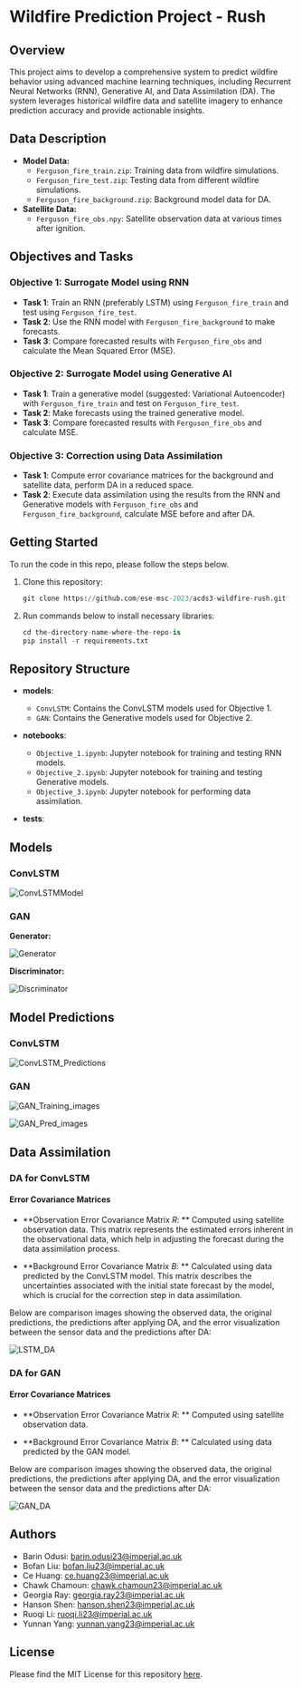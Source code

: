 # Wildfire Prediction Project - Rush

## Overview
This project aims to develop a comprehensive system to predict wildfire behavior using advanced machine learning techniques, including Recurrent Neural Networks (RNN), Generative AI, and Data Assimilation (DA). The system leverages historical wildfire data and satellite imagery to enhance prediction accuracy and provide actionable insights.



## Data Description

- **Model Data:**
  - `Ferguson_fire_train.zip`: Training data from wildfire simulations.
  - `Ferguson_fire_test.zip`: Testing data from different wildfire simulations.
  - `Ferguson_fire_background.zip`: Background model data for DA.
- **Satellite Data:**
  - `Ferguson_fire_obs.npy`: Satellite observation data at various times after ignition.



## Objectives and Tasks

### Objective 1: Surrogate Model using RNN
- **Task 1**: Train an RNN (preferably LSTM) using `Ferguson_fire_train` and test using `Ferguson_fire_test`.
- **Task 2**: Use the RNN model with `Ferguson_fire_background` to make forecasts.
- **Task 3**: Compare forecasted results with `Ferguson_fire_obs` and calculate the Mean Squared Error (MSE).

### Objective 2: Surrogate Model using Generative AI
- **Task 1**: Train a generative model (suggested: Variational Autoencoder) with `Ferguson_fire_train` and test on `Ferguson_fire_test`.
- **Task 2**: Make forecasts using the trained generative model.
- **Task 3**: Compare forecasted results with `Ferguson_fire_obs` and calculate MSE.

### Objective 3: Correction using Data Assimilation
- **Task 1**: Compute error covariance matrices for the background and satellite data, perform DA in a reduced space.
- **Task 2**: Execute data assimilation using the results from the RNN and Generative models with `Ferguson_fire_obs` and `Ferguson_fire_background`, calculate MSE before and after DA.



## Getting Started

To run the code in this repo, please follow the steps below. 

1. Clone this repository: 

   ```python
   git clone https://github.com/ese-msc-2023/acds3-wildfire-rush.git 
   ```

2. Run commands below to install necessary libraries: 

   ```python
   cd the-directory-name-where-the-repo-is
   pip install -r requirements.txt
   ```





## Repository Structure

- **models**:
  - `ConvLSTM`: Contains the ConvLSTM models used for Objective 1.
  - `GAN`: Contains the Generative models used for Objective 2.
  
- **notebooks**: 
  - `Objective_1.ipynb`: Jupyter notebook for training and testing RNN models.
  - `Objective_2.ipynb`: Jupyter notebook for training and testing Generative models.
  - `Objective_3.ipynb`: Jupyter notebook for performing data assimilation.
  
- **tests**: 
  
  

## Models

### ConvLSTM

![ConvLSTMModel](./Images/ConvLSTMModel_Simplified.png)

### GAN

**Generator:** 

![Generator](./Images/Generator_final_model_Simplified.png)

**Discriminator:** 

![Discriminator](./Images/Discriminator_final_model_Simplified.png)



## Model Predictions

### ConvLSTM
![ConvLSTM_Predictions](./Images/ConvLSTM_Predictions.jpg)

### GAN
![GAN_Training_images](./Images/GAN_Training_images.png)

![GAN_Pred_images](./Images/GAN_Pred_images.png)



## Data Assimilation

### DA for ConvLSTM

#### Error Covariance Matrices

- **Observation Error Covariance Matrix $R$: ** Computed using satellite observation data. This matrix represents the estimated errors inherent in the observational data, which help in adjusting the forecast during the data assimilation process.

- **Background Error Covariance Matrix $B$: ** Calculated using data predicted by the ConvLSTM model. This matrix describes the uncertainties associated with the initial state forecast by the model, which is crucial for the correction step in data assimilation.



Below are comparison images showing the observed data, the original predictions, the predictions after applying DA, and the error visualization between the sensor data and the predictions after DA:

![LSTM_DA](./Images/LSTM_DA.png)



### DA for GAN

#### Error Covariance Matrices

- **Observation Error Covariance Matrix $R$: ** Computed using satellite observation data. 

- **Background Error Covariance Matrix $B$: ** Calculated using data predicted by the GAN model. 



Below are comparison images showing the observed data, the original predictions, the predictions after applying DA, and the error visualization between the sensor data and the predictions after DA: 

![GAN_DA](./Images/GAN_DA.png)


## Authors

- Barin Odusi: [barin.odusi23@imperial.ac.uk](mailto:barin.odusi23@imperial.ac.uk)
- Bofan Liu: [bofan.liu23@imperial.ac.uk](mailto:bofan.liu23@imperial.ac.uk)
- Ce Huang: [ce.huang23@imperial.ac.uk](mailto:ce.huang23@imperial.ac.uk)
- Chawk Chamoun: [chawk.chamoun23@imperial.ac.uk](mailto:chawk.chamoun23@imperial.ac.uk)
- Georgia Ray: [georgia.ray23@imperial.ac.uk](mailto:georgia.ray23@imperial.ac.uk)
- Hanson Shen: [hanson.shen23@imperial.ac.uk](mailto:hanson.shen23@imperial.ac.uk)
- Ruoqi Li: [ruoqi.li23@imperial.ac.uk](mailto:ruoqi.li23@imperial.ac.uk)
- Yunnan Yang: [yunnan.yang23@imperial.ac.uk](mailto:yunnan.yang23@imperial.ac.uk)



## License

Please find the MIT License for this repository [here](https://github.com/ese-msc-2023/acds3-wildfire-rush/blob/main/Licence).